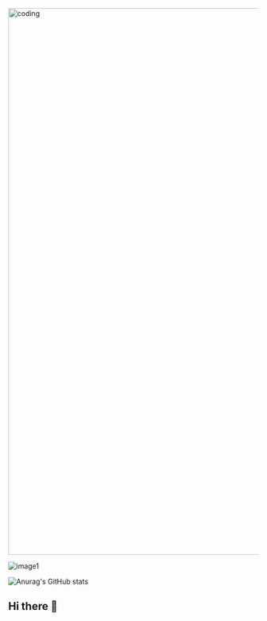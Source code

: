 <img align="center" alt="coding" width="1100" src="https://encrypted-tbn0.gstatic.com/images?q=tbn:ANd9GcRggxf0Bt4g0VH0mfmC8TjHz5w2sfJp78WPjw&s">


![image1](amina-taleb/ressources1/image1.jpg)

![Anurag's GitHub stats](https://github-readme-stats.vercel.app/api?username=amina-taleb&show_icons=true&bg_color=90,228B22,7CFC00,FFD700,87CEEB,4682B4)


## Hi there 👋

<!--
**amina-taleb/amina-taleb** is a ✨ _special_ ✨ repository because its `README.md` (this file) appears on your GitHub profile.

Here are some ideas to get you started:

- 🔭 I’m currently working on ...
- 🌱 I’m currently learning ...
- 👯 I’m looking to collaborate on ...
- 🤔 I’m looking for help with ...
- 💬 Ask me about ...
- 📫 How to reach me: ...
- 😄 Pronouns: ...
- ⚡ Fun fact: ...
-->


